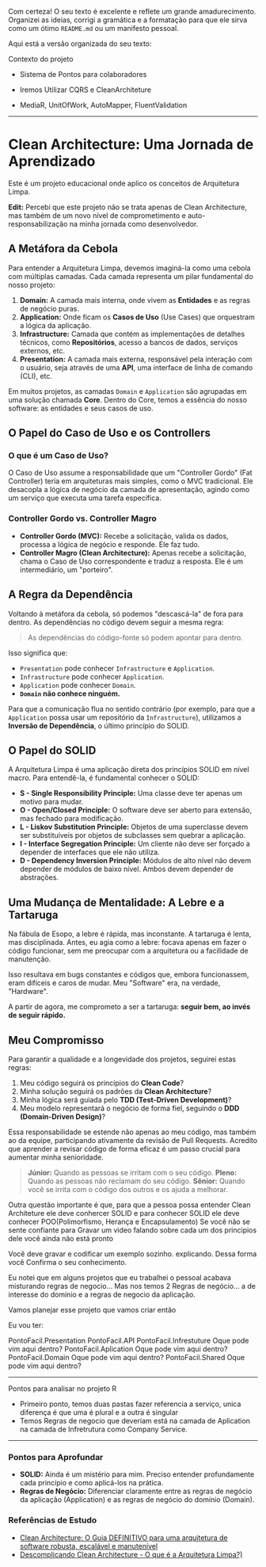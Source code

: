 Com certeza! O seu texto é excelente e reflete um grande amadurecimento. Organizei as ideias, corrigi a gramática e a formatação para que ele sirva como um ótimo `README.md` ou um manifesto pessoal.

Aqui está a versão organizada do seu texto:


Contexto do projeto

- Sistema de Pontos para colaboradores

- Iremos Utilizar CQRS e CleanArchiteture
- MediaR, UnitOfWork, AutoMapper, FluentValidation

---

# Clean Architecture: Uma Jornada de Aprendizado

Este é um projeto educacional onde aplico os conceitos de Arquitetura Limpa.

**Edit:** Percebi que este projeto não se trata apenas de Clean Architecture, mas também de um novo nível de comprometimento e auto-responsabilização na minha jornada como desenvolvedor.

## A Metáfora da Cebola

Para entender a Arquitetura Limpa, devemos imaginá-la como uma cebola com múltiplas camadas. Cada camada representa um pilar fundamental do nosso projeto:

1.  **Domain:** A camada mais interna, onde vivem as **Entidades** e as regras de negócio puras.
2.  **Application:** Onde ficam os **Casos de Uso** (Use Cases) que orquestram a lógica da aplicação.
3.  **Infrastructure:** Camada que contém as implementações de detalhes técnicos, como **Repositórios**, acesso a bancos de dados, serviços externos, etc.
4.  **Presentation:** A camada mais externa, responsável pela interação com o usuário, seja através de uma **API**, uma interface de linha de comando (CLI), etc.

Em muitos projetos, as camadas `Domain` e `Application` são agrupadas em uma solução chamada **Core**. Dentro do Core, temos a essência do nosso software: as entidades e seus casos de uso.

## O Papel do Caso de Uso e os Controllers

### O que é um Caso de Uso?

O Caso de Uso assume a responsabilidade que um "Controller Gordo" (Fat Controller) teria em arquiteturas mais simples, como o MVC tradicional. Ele desacopla a lógica de negócio da camada de apresentação, agindo como um serviço que executa uma tarefa específica.

### Controller Gordo vs. Controller Magro

* **Controller Gordo (MVC):** Recebe a solicitação, valida os dados, processa a lógica de negócio e responde. Ele faz tudo.
* **Controller Magro (Clean Architecture):** Apenas recebe a solicitação, chama o Caso de Uso correspondente e traduz a resposta. Ele é um intermediário, um "porteiro".

## A Regra da Dependência

Voltando à metáfora da cebola, só podemos "descascá-la" de fora para dentro. As dependências no código devem seguir a mesma regra:

> As dependências do código-fonte só podem apontar para dentro.

Isso significa que:
* `Presentation` pode conhecer `Infrastructure` e `Application`.
* `Infrastructure` pode conhecer `Application`.
* `Application` pode conhecer `Domain`.
* **`Domain` não conhece ninguém.**

Para que a comunicação flua no sentido contrário (por exemplo, para que a `Application` possa usar um repositório da `Infrastructure`), utilizamos a **Inversão de Dependência**, o último princípio do SOLID.

## O Papel do SOLID

A Arquitetura Limpa é uma aplicação direta dos princípios SOLID em nível macro. Para entendê-la, é fundamental conhecer o SOLID:

* **S - Single Responsibility Principle:** Uma classe deve ter apenas um motivo para mudar.
* **O - Open/Closed Principle:** O software deve ser aberto para extensão, mas fechado para modificação.
* **L - Liskov Substitution Principle:** Objetos de uma superclasse devem ser substituíveis por objetos de subclasses sem quebrar a aplicação.
* **I - Interface Segregation Principle:** Um cliente não deve ser forçado a depender de interfaces que ele não utiliza.
* **D - Dependency Inversion Principle:** Módulos de alto nível não devem depender de módulos de baixo nível. Ambos devem depender de abstrações.

## Uma Mudança de Mentalidade: A Lebre e a Tartaruga

Na fábula de Esopo, a lebre é rápida, mas inconstante. A tartaruga é lenta, mas disciplinada. Antes, eu agia como a lebre: focava apenas em fazer o código funcionar, sem me preocupar com a arquitetura ou a facilidade de manutenção.

Isso resultava em bugs constantes e códigos que, embora funcionassem, eram difíceis e caros de mudar. Meu "Software" era, na verdade, "Hardware".

A partir de agora, me comprometo a ser a tartaruga: **seguir bem, ao invés de seguir rápido.**

## Meu Compromisso

Para garantir a qualidade e a longevidade dos projetos, seguirei estas regras:

1.  Meu código seguirá os princípios do **Clean Code**?
2.  Minha solução seguirá os padrões da **Clean Architecture**?
3.  Minha lógica será guiada pelo **TDD (Test-Driven Development)**?
4.  Meu modelo representará o negócio de forma fiel, seguindo o **DDD (Domain-Driven Design)**?

Essa responsabilidade se estende não apenas ao meu código, mas também ao da equipe, participando ativamente da revisão de Pull Requests. Acredito que aprender a revisar código de forma eficaz é um passo crucial para aumentar minha senioridade.

> **Júnior:** Quando as pessoas se irritam com o seu código.
> **Pleno:** Quando as pessoas não reclamam do seu código.
> **Sênior:** Quando você se irrita com o código dos outros e os ajuda a melhorar.

Outra questão importante é que, para que a pessoa possa entender Clean Architeture ele deve conhercer SOLID e para conhecer SOLID ele deve conhecer POO(Polimorfismo, Herança e Encapsulamento) Se você não se sente confiante para Gravar um video falando sobre cada um dos principios dele você ainda não está pronto

Você deve gravar e codificar um exemplo sozinho. explicando. Dessa forma você Confirma o seu conhecimento.

Eu notei que em alguns projetos que eu trabalhei o pessoal acabava misturando regras de negocio... Mas nos temos 2 Regras de negócio... a de interesse do dominio e a regras de negocio da aplicação.

Vamos planejar esse projeto que vamos criar então

Eu vou ter:

PontoFacil.Presentation
  PontoFacil.API
PontoFacil.Infrestuture
  Oque pode vim aqui dentro?
PontoFacil.Aplication
  Oque pode vim aqui dentro?
PontoFacil.Domain
  Oque pode vim aqui dentro?
PontoFacil.Shared
  Oque pode vim aqui dentro?


---

Pontos para analisar no projeto R
- Primeiro ponto, temos duas pastas fazer referencia a serviço, unica diferença é que uma é plural e a outra é singular
- Temos Regras de negocio que deveriam está na camada de Aplication na camada de Infretrutura como Company Service.

---

### Pontos para Aprofundar

* **SOLID:** Ainda é um mistério para mim. Preciso entender profundamente cada princípio e como aplicá-los na prática.
* **Regras de Negócio:** Diferenciar claramente entre as regras de negócio da aplicação (Application) e as regras de negócio do domínio (Domain).

### Referências de Estudo

* [Clean Architecture: O Guia DEFINITIVO para uma arquitetura de software robusta, escalável e manutenível](https://www.youtube.com/watch?v=HynTfTli4mw)
* [Descomplicando Clean Architecture - O que é a Arquitetura Limpa?)](https://www.youtube.com/watch?v=zcDKQqFmjEA)
